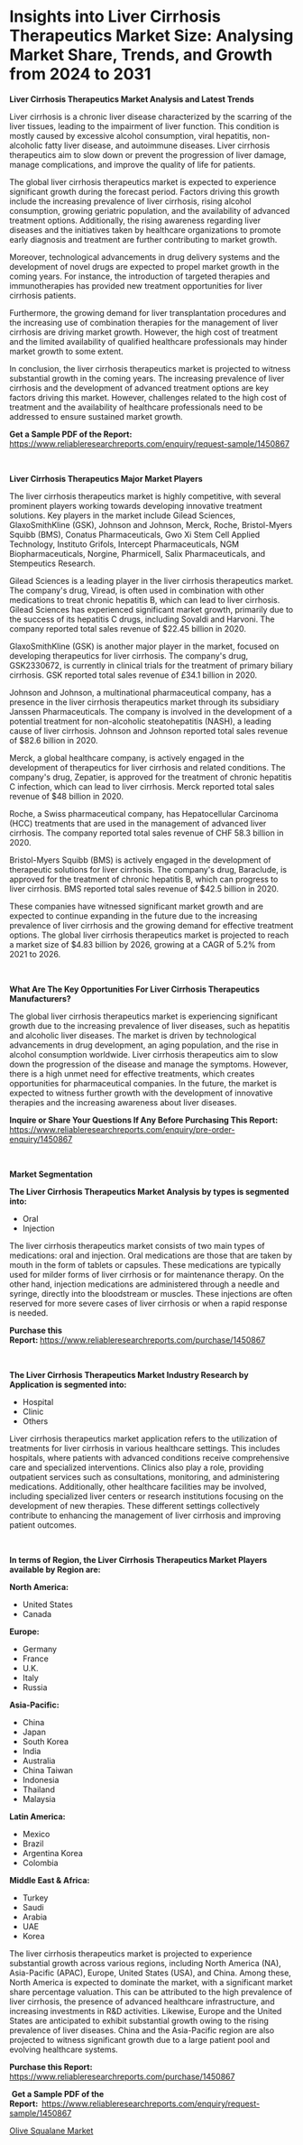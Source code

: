 <p><h1>Insights into Liver Cirrhosis Therapeutics Market Size: Analysing Market Share, Trends, and Growth from 2024 to 2031</h1></p><p><strong>Liver Cirrhosis Therapeutics Market Analysis and Latest Trends</strong></p>
<p><p>Liver cirrhosis is a chronic liver disease characterized by the scarring of the liver tissues, leading to the impairment of liver function. This condition is mostly caused by excessive alcohol consumption, viral hepatitis, non-alcoholic fatty liver disease, and autoimmune diseases. Liver cirrhosis therapeutics aim to slow down or prevent the progression of liver damage, manage complications, and improve the quality of life for patients.</p><p>The global liver cirrhosis therapeutics market is expected to experience significant growth during the forecast period. Factors driving this growth include the increasing prevalence of liver cirrhosis, rising alcohol consumption, growing geriatric population, and the availability of advanced treatment options. Additionally, the rising awareness regarding liver diseases and the initiatives taken by healthcare organizations to promote early diagnosis and treatment are further contributing to market growth.</p><p>Moreover, technological advancements in drug delivery systems and the development of novel drugs are expected to propel market growth in the coming years. For instance, the introduction of targeted therapies and immunotherapies has provided new treatment opportunities for liver cirrhosis patients.</p><p>Furthermore, the growing demand for liver transplantation procedures and the increasing use of combination therapies for the management of liver cirrhosis are driving market growth. However, the high cost of treatment and the limited availability of qualified healthcare professionals may hinder market growth to some extent.</p><p>In conclusion, the liver cirrhosis therapeutics market is projected to witness substantial growth in the coming years. The increasing prevalence of liver cirrhosis and the development of advanced treatment options are key factors driving this market. However, challenges related to the high cost of treatment and the availability of healthcare professionals need to be addressed to ensure sustained market growth.</p></p>
<p><strong>Get a Sample PDF of the Report:&nbsp;</strong> <a href="https://www.reliableresearchreports.com/enquiry/request-sample/1450867">https://www.reliableresearchreports.com/enquiry/request-sample/1450867</a></p>
<p>&nbsp;</p>
<p><strong>Liver Cirrhosis Therapeutics Major Market Players</strong></p>
<p><p>The liver cirrhosis therapeutics market is highly competitive, with several prominent players working towards developing innovative treatment solutions. Key players in the market include Gilead Sciences, GlaxoSmithKline (GSK), Johnson and Johnson, Merck, Roche, Bristol-Myers Squibb (BMS), Conatus Pharmaceuticals, Gwo Xi Stem Cell Applied Technology, Instituto Grifols, Intercept Pharmaceuticals, NGM Biopharmaceuticals, Norgine, Pharmicell, Salix Pharmaceuticals, and Stempeutics Research.</p><p>Gilead Sciences is a leading player in the liver cirrhosis therapeutics market. The company's drug, Viread, is often used in combination with other medications to treat chronic hepatitis B, which can lead to liver cirrhosis. Gilead Sciences has experienced significant market growth, primarily due to the success of its hepatitis C drugs, including Sovaldi and Harvoni. The company reported total sales revenue of $22.45 billion in 2020.</p><p>GlaxoSmithKline (GSK) is another major player in the market, focused on developing therapeutics for liver cirrhosis. The company's drug, GSK2330672, is currently in clinical trials for the treatment of primary biliary cirrhosis. GSK reported total sales revenue of £34.1 billion in 2020.</p><p>Johnson and Johnson, a multinational pharmaceutical company, has a presence in the liver cirrhosis therapeutics market through its subsidiary Janssen Pharmaceuticals. The company is involved in the development of a potential treatment for non-alcoholic steatohepatitis (NASH), a leading cause of liver cirrhosis. Johnson and Johnson reported total sales revenue of $82.6 billion in 2020.</p><p>Merck, a global healthcare company, is actively engaged in the development of therapeutics for liver cirrhosis and related conditions. The company's drug, Zepatier, is approved for the treatment of chronic hepatitis C infection, which can lead to liver cirrhosis. Merck reported total sales revenue of $48 billion in 2020.</p><p>Roche, a Swiss pharmaceutical company, has Hepatocellular Carcinoma (HCC) treatments that are used in the management of advanced liver cirrhosis. The company reported total sales revenue of CHF 58.3 billion in 2020.</p><p>Bristol-Myers Squibb (BMS) is actively engaged in the development of therapeutic solutions for liver cirrhosis. The company's drug, Baraclude, is approved for the treatment of chronic hepatitis B, which can progress to liver cirrhosis. BMS reported total sales revenue of $42.5 billion in 2020.</p><p>These companies have witnessed significant market growth and are expected to continue expanding in the future due to the increasing prevalence of liver cirrhosis and the growing demand for effective treatment options. The global liver cirrhosis therapeutics market is projected to reach a market size of $4.83 billion by 2026, growing at a CAGR of 5.2% from 2021 to 2026.</p></p>
<p>&nbsp;</p>
<p><strong>What Are The Key Opportunities For Liver Cirrhosis Therapeutics Manufacturers?</strong></p>
<p><p>The global liver cirrhosis therapeutics market is experiencing significant growth due to the increasing prevalence of liver diseases, such as hepatitis and alcoholic liver diseases. The market is driven by technological advancements in drug development, an aging population, and the rise in alcohol consumption worldwide. Liver cirrhosis therapeutics aim to slow down the progression of the disease and manage the symptoms. However, there is a high unmet need for effective treatments, which creates opportunities for pharmaceutical companies. In the future, the market is expected to witness further growth with the development of innovative therapies and the increasing awareness about liver diseases.</p></p>
<p><strong>Inquire or Share Your Questions If Any Before Purchasing This Report:</strong> <a href="https://www.reliableresearchreports.com/enquiry/pre-order-enquiry/1450867">https://www.reliableresearchreports.com/enquiry/pre-order-enquiry/1450867</a></p>
<p>&nbsp;</p>
<p><strong>Market Segmentation</strong></p>
<p><strong>The Liver Cirrhosis Therapeutics Market Analysis by types is segmented into:</strong></p>
<p><ul><li>Oral</li><li>Injection</li></ul></p>
<p><p>The liver cirrhosis therapeutics market consists of two main types of medications: oral and injection. Oral medications are those that are taken by mouth in the form of tablets or capsules. These medications are typically used for milder forms of liver cirrhosis or for maintenance therapy. On the other hand, injection medications are administered through a needle and syringe, directly into the bloodstream or muscles. These injections are often reserved for more severe cases of liver cirrhosis or when a rapid response is needed.</p></p>
<p><strong>Purchase this Report:&nbsp;</strong><a href="https://www.reliableresearchreports.com/purchase/1450867">https://www.reliableresearchreports.com/purchase/1450867</a></p>
<p>&nbsp;</p>
<p><strong>The Liver Cirrhosis Therapeutics Market Industry Research by Application is segmented into:</strong></p>
<p><ul><li>Hospital</li><li>Clinic</li><li>Others</li></ul></p>
<p><p>Liver cirrhosis therapeutics market application refers to the utilization of treatments for liver cirrhosis in various healthcare settings. This includes hospitals, where patients with advanced conditions receive comprehensive care and specialized interventions. Clinics also play a role, providing outpatient services such as consultations, monitoring, and administering medications. Additionally, other healthcare facilities may be involved, including specialized liver centers or research institutions focusing on the development of new therapies. These different settings collectively contribute to enhancing the management of liver cirrhosis and improving patient outcomes.</p></p>
<p>&nbsp;</p>
<p><strong>In terms of Region, the Liver Cirrhosis Therapeutics Market Players available by Region are:</strong></p>
<p>
    <p> <strong> North America: </strong>
        <ul>
            <li>United States</li>
            <li>Canada</li>
        </ul>
        </p> 
    <p> <strong> Europe: </strong>
        <ul>
            <li>Germany</li>
            <li>France</li>
            <li>U.K.</li>
            <li>Italy</li>
            <li>Russia</li>
        </ul>
        </p> 
    <p> <strong> Asia-Pacific: </strong>
        <ul>
            <li>China</li>
            <li>Japan</li>
            <li>South Korea</li>
            <li>India</li>
            <li>Australia</li>
            <li>China Taiwan</li>
            <li>Indonesia</li>
            <li>Thailand</li>
            <li>Malaysia</li>
        </ul>
        </p> 
    <p> <strong> Latin America: </strong>
        <ul>
            <li>Mexico</li>
            <li>Brazil</li>
            <li>Argentina Korea</li>
            <li>Colombia</li>
        </ul>
        </p> 
    <p> <strong> Middle East & Africa: </strong>
        <ul>
            <li>Turkey</li>
            <li>Saudi</li>
            <li>Arabia</li>
            <li>UAE</li>
            <li>Korea</li>
        </ul>
    </p>
    </p>
<p><p>The liver cirrhosis therapeutics market is projected to experience substantial growth across various regions, including North America (NA), Asia-Pacific (APAC), Europe, United States (USA), and China. Among these, North America is expected to dominate the market, with a significant market share percentage valuation. This can be attributed to the high prevalence of liver cirrhosis, the presence of advanced healthcare infrastructure, and increasing investments in R&D activities. Likewise, Europe and the United States are anticipated to exhibit substantial growth owing to the rising prevalence of liver diseases. China and the Asia-Pacific region are also projected to witness significant growth due to a large patient pool and evolving healthcare systems.</p></p>
<p><strong>Purchase this Report: </strong><a href="https://www.reliableresearchreports.com/purchase/1450867">https://www.reliableresearchreports.com/purchase/1450867</a></p>
<p>&nbsp;<strong>Get a Sample PDF of the Report:&nbsp;&nbsp;</strong><a href="https://www.reliableresearchreports.com/enquiry/request-sample/1450867">https://www.reliableresearchreports.com/enquiry/request-sample/1450867</a></p>
<p><strong></strong></p>
<p><p><a href="https://medium.com/@anitabeatty1/olive-squalane-market-size-market-outlook-and-market-forecast-2024-to-2031-8b691d3a83c6">Olive Squalane Market</a></p></p>